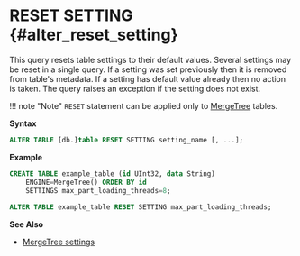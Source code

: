 # RESET SETTING {#alter_reset_setting}

This query resets table settings to their default values. Several settings may be reset in a single query. 
If a setting was set previously then it is removed from table's metadata. If a setting has default value already then no action is taken.
The query raises an exception if the setting does not exist.

!!! note "Note"
    `RESET` statement can be applied only to [MergeTree](../../../engines/table-engines/mergetree-family/mergetree.md) tables.

**Syntax**

```sql
ALTER TABLE [db.]table RESET SETTING setting_name [, ...];
```

**Example**

```sql
CREATE TABLE example_table (id UInt32, data String) 
    ENGINE=MergeTree() ORDER BY id
    SETTINGS max_part_loading_threads=8;
    
ALTER TABLE example_table RESET SETTING max_part_loading_threads;
```

**See Also** 

-   [MergeTree settings](../../../operations/settings/merge-tree-settings.md)
